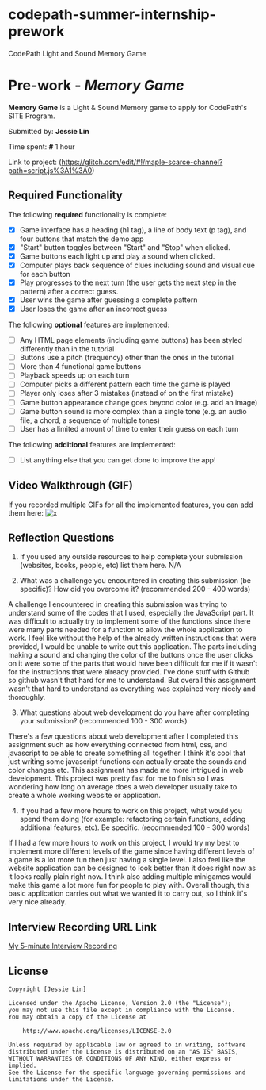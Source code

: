 # codepath-summer-internship-prework
CodePath Light and Sound Memory Game
# Pre-work - *Memory Game*

**Memory Game** is a Light & Sound Memory game to apply for CodePath's SITE Program. 

Submitted by: **Jessie Lin**

Time spent: **#** 1 hour

Link to project: (https://glitch.com/edit/#!/maple-scarce-channel?path=script.js%3A1%3A0)

## Required Functionality

The following **required** functionality is complete:

* [X] Game interface has a heading (h1 tag), a line of body text (p tag), and four buttons that match the demo app
* [X] "Start" button toggles between "Start" and "Stop" when clicked. 
* [X] Game buttons each light up and play a sound when clicked. 
* [X] Computer plays back sequence of clues including sound and visual cue for each button
* [X] Play progresses to the next turn (the user gets the next step in the pattern) after a correct guess. 
* [X] User wins the game after guessing a complete pattern
* [X] User loses the game after an incorrect guess

The following **optional** features are implemented:

* [ ] Any HTML page elements (including game buttons) has been styled differently than in the tutorial
* [ ] Buttons use a pitch (frequency) other than the ones in the tutorial
* [ ] More than 4 functional game buttons
* [ ] Playback speeds up on each turn
* [ ] Computer picks a different pattern each time the game is played
* [ ] Player only loses after 3 mistakes (instead of on the first mistake)
* [ ] Game button appearance change goes beyond color (e.g. add an image)
* [ ] Game button sound is more complex than a single tone (e.g. an audio file, a chord, a sequence of multiple tones)
* [ ] User has a limited amount of time to enter their guess on each turn

The following **additional** features are implemented:

- [ ] List anything else that you can get done to improve the app!

## Video Walkthrough (GIF)

If you recorded multiple GIFs for all the implemented features, you can add them here:
![x](http://g.recordit.co/ZiFKFSk5f6.gif)

## Reflection Questions
1. If you used any outside resources to help complete your submission (websites, books, people, etc) list them here. 
N/A

2. What was a challenge you encountered in creating this submission (be specific)? How did you overcome it? (recommended 200 - 400 words) 

A challenge I encountered in creating this submission was trying to understand some of the codes that I used, especially the JavaScript part. It was difficult to actually try to implement some of the functions since there were many parts needed for a function to allow the whole application to work. I feel like without the help of the already written instructions that were provided, I would be unable to write out this application. The parts including making a sound and changing the color of the buttons once the user clicks on it were some of the parts that would have been difficult for me if it wasn't for the instructions that were already provided. I've done stuff with Github so github wasn't that hard for me to understand. But overall this assignment wasn't that hard to understand as everything was explained very nicely and thoroughly.

3. What questions about web development do you have after completing your submission? (recommended 100 - 300 words) 

There's a few questions about web development after I completed this assignment such as how everything connected from html, css, and javascript to be able to create something all together. I think it's cool that just writing some javascript functions can actually create the sounds and color changes etc. This assignment has made me more intrigued in web development. This project was pretty fast for me to finish so I was wondering how long on average does a web developer usually take to create a whole working website or application.

4. If you had a few more hours to work on this project, what would you spend them doing (for example: refactoring certain functions, adding additional features, etc). Be specific. (recommended 100 - 300 words) 

If I had a few more hours to work on this project, I would try my best to implement more different levels of the game since having different levels of a game is a lot more fun then just having a single level. I also feel like the website application can be designed to look better than it does right now as it looks really plain right now. I think also adding multiple minigames would make this game a lot more fun for people to play with. Overall though, this basic application carries out what we wanted it to carry out, so I think it's very nice already.

## Interview Recording URL Link

[My 5-minute Interview Recording](https://www.loom.com/share/0130d63dc183417bbfe990f64bc6220a)


## License

    Copyright [Jessie Lin]

    Licensed under the Apache License, Version 2.0 (the "License");
    you may not use this file except in compliance with the License.
    You may obtain a copy of the License at

        http://www.apache.org/licenses/LICENSE-2.0

    Unless required by applicable law or agreed to in writing, software
    distributed under the License is distributed on an "AS IS" BASIS,
    WITHOUT WARRANTIES OR CONDITIONS OF ANY KIND, either express or implied.
    See the License for the specific language governing permissions and
    limitations under the License.
